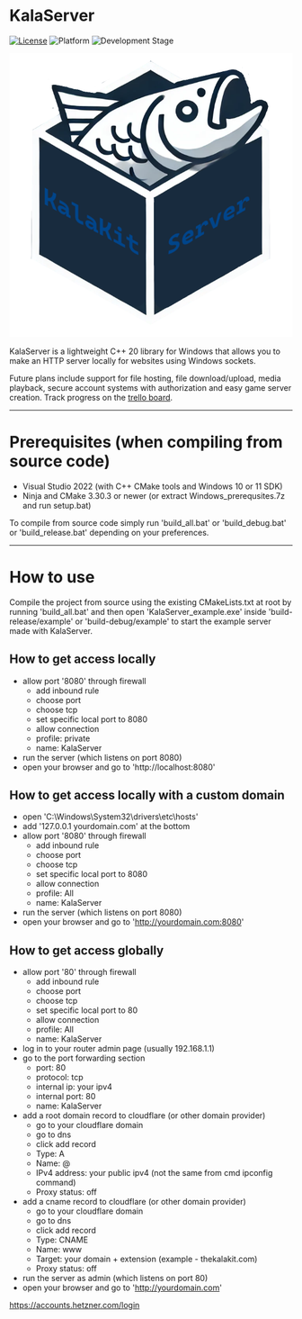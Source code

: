 # KalaServer

[![License](https://img.shields.io/badge/license-Zlib-blue)](LICENSE.md)
![Platform](https://img.shields.io/badge/platform-Windows-brightgreen)
![Development Stage](https://img.shields.io/badge/development-Alpha-yellow)

![Logo](logo.png)

KalaServer is a lightweight C++ 20 library for Windows that allows you to make an HTTP server locally for websites using Windows sockets.

Future plans include support for file hosting, file download/upload, media playback, secure account systems with authorization and easy game server creation. Track progress on the [trello board](https://trello.com/b/Xrf2qRDD/kalaserver).

---

# Prerequisites (when compiling from source code)

- Visual Studio 2022 (with C++ CMake tools and Windows 10 or 11 SDK)
- Ninja and CMake 3.30.3 or newer (or extract Windows_prerequsites.7z and run setup.bat)

To compile from source code simply run 'build_all.bat' or 'build_debug.bat' or 'build_release.bat' depending on your preferences.

---

# How to use

Compile the project from source using the existing CMakeLists.txt at root by running 'build_all.bat' and then open 'KalaServer_example.exe' inside 'build-release/example' or 'build-debug/example' to start the example server made with KalaServer.

## How to get access locally

- allow port '8080' through firewall
	- add inbound rule
	- choose port
	- choose tcp
	- set specific local port to 8080
	- allow connection
	- profile: private
	- name: KalaServer
- run the server (which listens on port 8080)
- open your browser and go to 'http://localhost:8080'

## How to get access locally with a custom domain

- open 'C:\Windows\System32\drivers\etc\hosts'
- add '127.0.0.1    yourdomain.com' at the bottom
- allow port '8080' through firewall
	- add inbound rule
	- choose port
	- choose tcp
	- set specific local port to 8080
	- allow connection
	- profile: All
	- name: KalaServer
- run the server (which listens on port 8080)
- open your browser and go to 'http://yourdomain.com:8080'

## How to get access globally

- allow port '80' through firewall
	- add inbound rule
	- choose port
	- choose tcp
	- set specific local port to 80
	- allow connection
	- profile: All
	- name: KalaServer
- log in to your router admin page (usually 192.168.1.1)
- go to the port forwarding section 
	- port: 80
	- protocol: tcp
	- internal ip: your ipv4
	- internal port: 80
	- name: KalaServer
- add a root domain record to cloudflare (or other domain provider)
	- go to your cloudflare domain
	- go to dns
	- click add record
	- Type: A
	- Name: @
	- IPv4 address: your public ipv4 (not the same from cmd ipconfig command)
	- Proxy status: off
- add a cname record to cloudflare (or other domain provider)
	- go to your cloudflare domain
	- go to dns
	- click add record
	- Type: CNAME
	- Name: www
	- Target: your domain + extension (example - thekalakit.com)
	- Proxy status: off
- run the server as admin (which listens on port 80)
- open your browser and go to 'http://yourdomain.com'

https://accounts.hetzner.com/login